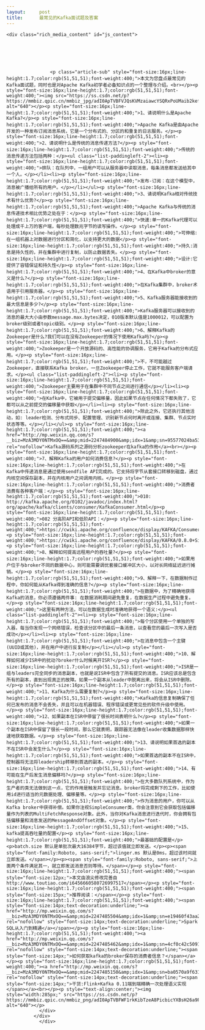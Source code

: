 ```yaml
---
layout:     post
title:      最常见的Kafka面试题及答案
---
```

<div id="article_content" class="article_content clearfix csdn-tracking-statistics" data-pid="blog" data-mod="popu_307" data-dsm="post">
								            <link rel="stylesheet" href="https://csdnimg.cn/release/phoenix/template/css/ck_htmledit_views-f76675cdea.css">
						<div class="htmledit_views" id="content_views">
                
    <div class="rich_media_content" id="js_content">
                    

                    

                    
                    
                    <p class="article-sub" style="font-size:16px;line-height:1.7;color:rgb(51,51,51);font-weight:400;">本文为您盘点最常见的Kafka面试题，同时也是对Apache Kafka初学者必备知识点的一个整理与介绍。<br></p><p style="font-size:16px;line-height:1.7;color:rgb(51,51,51);font-weight:400;"><img src="https://ss.csdn.net/p?https://mmbiz.qpic.cn/mmbiz_jpg/adI0ApTVBFVJQsKVMzaiawcYSQRxPoUMaib2kefLic8pMRqrxgZnKxr5LIWHa4CFCWBvYktO8cWRDFOHUTtkhuaKA/640" alt="640"></p><p style="font-size:16px;line-height:1.7;color:rgb(51,51,51);font-weight:400;">1、请说明什么是Apache Kafka?</p><p style="font-size:16px;line-height:1.7;color:rgb(51,51,51);font-weight:400;">Apache Kafka是由Apache开发的一种发布订阅消息系统，它是一个分布式的、分区的和重复的日志服务。</p><p style="font-size:16px;line-height:1.7;color:rgb(51,51,51);font-weight:400;">2、请说明什么是传统的消息传递方法?</p><p style="font-size:16px;line-height:1.7;color:rgb(51,51,51);font-weight:400;">传统的消息传递方法包括两种：</p><ul class="list-paddingleft-2"><li><p style="font-size:16px;line-height:1.7;color:rgb(51,51,51);font-weight:400;">排队：在队列中，一组用户可以从服务器中读取消息，每条消息都发送给其中一个人。</p></li><li><p style="font-size:16px;line-height:1.7;color:rgb(51,51,51);font-weight:400;">发布-订阅：在这个模型中，消息被广播给所有的用户。</p></li></ul><p style="font-size:16px;line-height:1.7;color:rgb(51,51,51);font-weight:400;">3、请说明Kafka相对传统技术有什么优势?</p><p style="font-size:16px;line-height:1.7;color:rgb(51,51,51);font-weight:400;">Apache Kafka与传统的消息传递技术相比优势之处在于：</p><p style="font-size:16px;line-height:1.7;color:rgb(51,51,51);font-weight:400;">快速:单一的Kafka代理可以处理成千上万的客户端，每秒处理数兆字节的读写操作。</p><p style="font-size:16px;line-height:1.7;color:rgb(51,51,51);font-weight:400;">可伸缩:在一组机器上对数据进行分区和简化，以支持更大的数据</p><p style="font-size:16px;line-height:1.7;color:rgb(51,51,51);font-weight:400;">持久:消息是持久性的，并在集群中进行复制，以防止数据丢失。</p><p style="font-size:16px;line-height:1.7;color:rgb(51,51,51);font-weight:400;">设计:它提供了容错保证和持久性</p><p style="font-size:16px;line-height:1.7;color:rgb(51,51,51);font-weight:400;">4、在Kafka中broker的意义是什么?</p><p style="font-size:16px;line-height:1.7;color:rgb(51,51,51);font-weight:400;">在Kafka集群中，broker术语用于引用服务器。</p><p style="font-size:16px;line-height:1.7;color:rgb(51,51,51);font-weight:400;">5、Kafka服务器能接收到的最大信息是多少?</p><p style="font-size:16px;line-height:1.7;color:rgb(51,51,51);font-weight:400;">Kafka服务器可以接收到的消息的最大大小由参数message.max.bytes决定，010版本默认值是1000012，可以配置为broker级别或者topic级别。</p><p style="font-size:16px;line-height:1.7;color:rgb(51,51,51);font-weight:400;">6、解释Kafka的Zookeeper是什么?我们可以在没有Zookeeper的情况下使用Kafka吗?</p><p style="font-size:16px;line-height:1.7;color:rgb(51,51,51);font-weight:400;">Zookeeper是一个开放源码的、高性能的协调服务，它用于Kafka的分布式应用。</p><p style="font-size:16px;line-height:1.7;color:rgb(51,51,51);font-weight:400;">不，不可能越过Zookeeper，直接联系Kafka broker。一旦Zookeeper停止工作，它就不能服务客户端请求。</p><ul class="list-paddingleft-2"><li><p style="font-size:16px;line-height:1.7;color:rgb(51,51,51);font-weight:400;">Zookeeper主要用于在集群中不同节点之间进行通信</p></li><li><p style="font-size:16px;line-height:1.7;color:rgb(51,51,51);font-weight:400;">在Kafka中，它被用于提交偏移量，因此如果节点在任何情况下都失败了，它都可以从之前提交的偏移量中获取</p></li><li><p style="font-size:16px;line-height:1.7;color:rgb(51,51,51);font-weight:400;">除此之外，它还执行其他活动，如: leader检测、分布式同步、配置管理、识别新节点何时离开或连接、集群、节点实时状态等等。</p></li></ul><p style="font-size:16px;line-height:1.7;color:rgb(51,51,51);font-weight:400;"><a href="http://mp.weixin.qq.com/s?__biz=MzA3MDY0NTMxOQ==&amp;mid=2247484900&amp;idx=1&amp;sn=95577024ba531e6743d06e8c550662a3&amp;chksm=9f38e6cca84f6fda5a37dd6a4f8d858a108a5bbfb802eeb4ed24f1a152a5f60b600e0fca125d&amp;scene=21#wechat_redirect" rel="nofollow">Kafka源码系列之源码分析zookeeper在kafka的作用</a><br></p><p style="font-size:16px;line-height:1.7;color:rgb(51,51,51);font-weight:400;">7、解释Kafka的用户如何消费信息?</p><p style="font-size:16px;line-height:1.7;color:rgb(51,51,51);font-weight:400;">在Kafka中传递消息是通过使用sendfile API完成的。它支持将字节从套接口转移到磁盘，通过内核空间保存副本，并在内核用户之间调用内核。</p><p style="font-size:16px;line-height:1.7;color:rgb(51,51,51);font-weight:400;">消费者消费有各种客户端：</p><p style="font-size:16px;line-height:1.7;color:rgb(51,51,51);font-weight:400;">010: http://kafka.apache.org/0102/javadoc/index.html?org/apache/kafka/clients/consumer/KafkaConsumer.html</p><p style="font-size:16px;line-height:1.7;color:rgb(51,51,51);font-weight:400;">082 分高阶API和低阶API：</p><p style="font-size:16px;line-height:1.7;color:rgb(51,51,51);font-weight:400;">https://cwiki.apache.org/confluence/display/KAFKA/Consumer+Group+Example</p><p style="font-size:16px;line-height:1.7;color:rgb(51,51,51);font-weight:400;">https://cwiki.apache.org/confluence/display/KAFKA/0.8.0+SimpleConsumer+Example</p><p style="font-size:16px;line-height:1.7;color:rgb(51,51,51);font-weight:400;">8、解释如何提高远程用户的吞吐量?</p><p style="font-size:16px;line-height:1.7;color:rgb(51,51,51);font-weight:400;">如果用户位于与broker不同的数据中心，则可能需要调优套接口缓冲区大小，以对长网络延迟进行摊销。</p><p style="font-size:16px;line-height:1.7;color:rgb(51,51,51);font-weight:400;">9、解释一下，在数据制作过程中，你如何能从Kafka得到准确的信息?</p><p style="font-size:16px;line-height:1.7;color:rgb(51,51,51);font-weight:400;">在数据中，为了精确地获得Kafka的消息，你必须遵循两件事: 在数据消耗期间避免重复，在数据生产过程中避免重复。</p><p style="font-size:16px;line-height:1.7;color:rgb(51,51,51);font-weight:400;">这里有两种方法，可以在数据生成时准确地获得一个语义:</p><ul class="list-paddingleft-2"><li><p style="font-size:16px;line-height:1.7;color:rgb(51,51,51);font-weight:400;">每个分区使用一个单独的写入器，每当你发现一个网络错误，检查该分区中的最后一条消息，以查看您的最后一次写入是否成功</p></li><li><p style="font-size:16px;line-height:1.7;color:rgb(51,51,51);font-weight:400;">在消息中包含一个主键(UUID或其他)，并在用户中进行反复制</p></li></ul><p style="font-size:16px;line-height:1.7;color:rgb(51,51,51);font-weight:400;">10、解释如何减少ISR中的扰动?broker什么时候离开ISR?</p><p style="font-size:16px;line-height:1.7;color:rgb(51,51,51);font-weight:400;">ISR是一组与leaders完全同步的消息副本，也就是说ISR中包含了所有提交的消息。ISR应该总是包含所有的副本，直到出现真正的故障。如果一个副本从leader中脱离出来，将会从ISR中删除。</p><p style="font-size:16px;line-height:1.7;color:rgb(51,51,51);font-weight:400;">11、Kafka为什么需要复制?</p><p style="font-size:16px;line-height:1.7;color:rgb(51,51,51);font-weight:400;">Kafka的信息复制确保了任何已发布的消息不会丢失，并且可以在机器错误、程序错误或更常见些的软件升级中使用。</p><p style="font-size:16px;line-height:1.7;color:rgb(51,51,51);font-weight:400;">12、如果副本在ISR中停留了很长时间表明什么?</p><p style="font-size:16px;line-height:1.7;color:rgb(51,51,51);font-weight:400;">如果一个副本在ISR中保留了很长一段时间，那么它就表明，跟踪器无法像在leader收集数据那样快速地获取数据。</p><p style="font-size:16px;line-height:1.7;color:rgb(51,51,51);font-weight:400;">13、请说明如果首选的副本不在ISR中会发生什么?</p><p style="font-size:16px;line-height:1.7;color:rgb(51,51,51);font-weight:400;">如果首选的副本不在ISR中，控制器将无法将leadership转移到首选的副本。</p><p style="font-size:16px;line-height:1.7;color:rgb(51,51,51);font-weight:400;">14、有可能在生产后发生消息偏移吗?</p><p style="font-size:16px;line-height:1.7;color:rgb(51,51,51);font-weight:400;">在大多数队列系统中，作为生产者的类无法做到这一点，它的作用是触发并忘记消息。broker将完成剩下的工作，比如使用id进行适当的元数据处理、偏移量等。</p><p style="font-size:16px;line-height:1.7;color:rgb(51,51,51);font-weight:400;">作为消息的用户，你可以从Kafka broker中获得补偿。如果你注视SimpleConsumer类，你会注意到它会获取包括偏移量作为列表的MultiFetchResponse对象。此外，当你对Kafka消息进行迭代时，你会拥有包括偏移量和消息发送的MessageAndOffset对象。</p><p style="font-size:16px;line-height:1.7;color:rgb(51,51,51);font-weight:400;">15、kafka提高吞吐量的配置</p><p style="font-size:16px;line-height:1.7;color:rgb(51,51,51);font-weight:400;">最基础的配置是</p><p>batch.size 默认是单批次最大16384字节，超过该值就立即发送。</p><p><span style="font-family:Roboto, sans-serif;">linger.ms 默认是0ms，超过该时间就立即发送。</span></p><p><span style="font-family:Roboto, sans-serif;">上面两个条件满足其一，就立即发送消息否则等待。</span></p><p style="font-size:16px;line-height:1.7;color:rgb(51,51,51);font-weight:400;"><span style="font-size:12px;">本文由浪尖修改完善自http://www.toutiao.com/i6456660580726997517</span></p><p style="font-size:16px;line-height:1.7;color:rgb(51,51,51);font-weight:400;"><span style="font-size:15px;">推荐阅读：</span></p><p style="font-size:16px;line-height:1.7;color:rgb(51,51,51);font-weight:400;"><span style="font-size:14px;text-decoration:underline;"><a href="http://mp.weixin.qq.com/s?__biz=MzA3MDY0NTMxOQ==&amp;mid=2247485504&amp;idx=1&amp;sn=e19460f43aa2fe388140a2241e9ea219&amp;chksm=9f38eb68a84f627ee0b6dac115f0684dddba573be04ae7e4e54d17c084cf1946282f81b1fd43&amp;scene=21#wechat_redirect" rel="nofollow" style="font-size:14px;text-decoration:underline;">Spark SQL从入门到精通</a></span></p><p style="font-size:16px;line-height:1.7;color:rgb(51,51,51);font-weight:400;"><a href="http://mp.weixin.qq.com/s?__biz=MzA3MDY0NTMxOQ==&amp;mid=2247485462&amp;idx=1&amp;sn=4cf0c42c5091f16a89294971c9cbd840&amp;chksm=9f38eb3ea84f62281f6881007a3b76acd001bd61331420d7e12a11b0b7837cceaca6d17ef88c&amp;scene=21#wechat_redirect" rel="nofollow" style="font-size:14px;text-decoration:underline;"><span style="font-size:14px;">如何获取kafka的broker保存的消费者信息？</span></a></p><p style="font-size:16px;line-height:1.7;color:rgb(51,51,51);font-weight:400;"><a href="http://mp.weixin.qq.com/s?__biz=MzA3MDY0NTMxOQ==&amp;mid=2247485150&amp;idx=1&amp;sn=ba0570a9f631501a189d8184807d518b&amp;chksm=9f38e5f6a84f6ce0dd805eae87d6c62e2c96670f14c2bac1607961614ba49f310a4630e31a3b&amp;scene=21#wechat_redirect" rel="nofollow" style="font-size:14px;text-decoration:underline;"><span style="font-size:14px;">干货:Flink+Kafka 0.11端到端精确一次处理语义实现</span></a><br></p><p style="text-align:center;"><img style="width:285px;" src="https://ss.csdn.net/p?https://mmbiz.qpic.cn/mmbiz_png/adI0ApTVBFWF1rkKibTzeA8PicbicYXBsH26a9PXg2HNnlEt1thHBFxUtEjicACeaSlRWictpPziaMdibXmYq34dWfQ9w/640" alt="640"></p>
                </div>
              </div>
                </div>